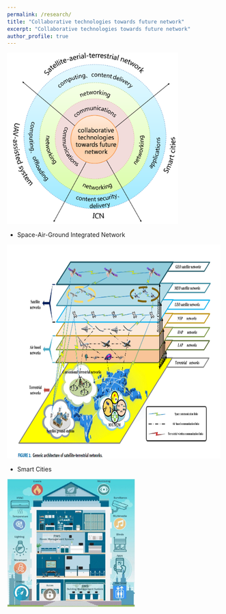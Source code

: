 ```yaml
---
permalink: /research/
title: "Collaborative technologies towards future network"
excerpt: "Collaborative technologies towards future network"
author_profile: true
---
```


<img src="/images/framework.png" height="400" width="400">


* Space-Air-Ground Integrated Network  

<img src="/images/stn.png" height="500" width="500">


* Smart Cities  

<img src="/images/smc.png" height="300" width="300">


